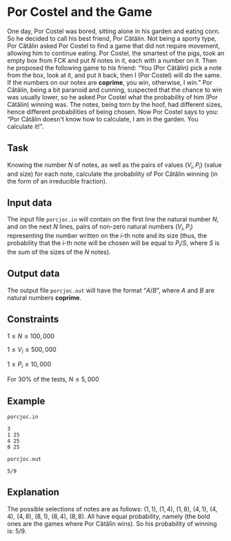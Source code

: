 # Por Costel and the Game

One day, Por Costel was bored, sitting alone in his garden and eating corn. So he decided to call his best friend, Por Cătălin. Not being a sporty type, Por Cătălin asked Por Costel to find a game that did not require movement, allowing him to continue eating. Por Costel, the smartest of the pigs, took an empty box from FCK and put $N$ notes in it, each with a number on it. Then he proposed the following game to his friend: “You (Por Cătălin) pick a note from the box, look at it, and put it back, then I (Por Costel) will do the same. If the numbers on our notes are **coprime**, you win, otherwise, I win.” Por Cătălin, being a bit paranoid and cunning, suspected that the chance to win was usually lower, so he asked Por Costel what the probability of him (Por Cătălin) winning was. The notes, being torn by the hoof, had different sizes, hence different probabilities of being chosen. Now Por Costel says to you: “Por Cătălin doesn't know how to calculate, I am in the garden. You calculate it!”.

## Task

Knowing the number $N$ of notes, as well as the pairs of values $(V_i, P_i)$ (value and size) for each note, calculate the probability of Por Cătălin winning (in the form of an irreducible fraction).

## Input data

The input file `porcjoc.in` will contain on the first line the natural number $N$, and on the next $N$ lines, pairs of non-zero natural numbers $(V_i, P_i)$ representing the number written on the $i$-th note and its size (thus, the probability that the $i$-th note will be chosen will be equal to $P_i/S$, where $S$ is the sum of the sizes of the $N$ notes).

## Output data

The output file `porcjoc.out` will have the format “$A/B$”, where $A$ and $B$ are natural numbers **coprime**.

## Constraints

 $1 \leq N \leq 100,000$

 $1 \leq V_i \leq 500,000$ 

 $1 \leq P_i \leq 10,000$

 For $30\%$ of the tests, $N \leq 5,000$

## Example

`porcjoc.in`
```
3
1 25
4 25
8 25
```

`porcjoc.out`
```
5/9
```

## Explanation

The possible selections of notes are as follows: $(1,1)$, $(1,4)$, $(1,8)$, $(4,1)$, $(4,4)$, $(4,8)$, $(8,1)$, $(8,4)$, $(8,8)$. All have equal probability, namely (the bold ones are the games where Por Cătălin wins). So his probability of winning is: $5/9$.